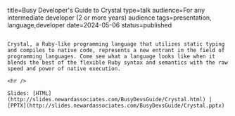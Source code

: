 title=Busy Developer's Guide to Crystal
type=talk
audience=For any intermediate developer (2 or more years) audience
tags=presentation, language,developer
date=2024-05-06
status=published
~~~~~~

Crystal, a Ruby-like programming language that utilizes static typing and compiles to native code, represents a new entrant in the field of programming languages. Come see what a language looks like when it blends the best of the flexible Ruby syntax and semantics with the raw speed and power of native execution.
    
<hr />

Slides: [HTML](http://slides.newardassociates.com/BusyDevsGuide/Crystal.html) | [PPTX](http://slides.newardassociates.com/BusyDevsGuide/Crystal.pptx)
